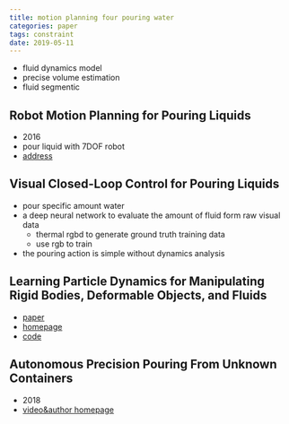 ```yaml
---
title: motion planning four pouring water
categories: paper
tags: constraint
date: 2019-05-11
---
```

- fluid dynamics model
- precise volume estimation
- fluid segmentic

## Robot Motion Planning for Pouring Liquids

- 2016
- pour liquid with 7DOF robot 
- [address](http://gamma.cs.unc.edu/FluidMotion/)

## Visual Closed-Loop Control for Pouring Liquids

- pour specific amount water
- a deep neural network to evaluate the amount of fluid form raw visual data
    - thermal rgbd to generate ground truth training data
    - use rgb to train
- the pouring action is simple without dynamics analysis

## Learning Particle Dynamics for Manipulating Rigid Bodies, Deformable Objects, and Fluids

- [paper](https://arxiv.org/abs/1810.01566)
- [homepage](http://dpi.csail.mit.edu/)
- [code](https://github.com/YunzhuLi/DPI-Net)

## Autonomous Precision Pouring From Unknown Containers

- 2018
- [video&author homepage](https://monroekennedy3.com/projects-and-learning-materials/)

